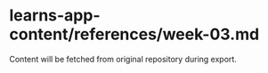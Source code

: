 # learns-app-content/references/week-03.md

Content will be fetched from original repository during export.